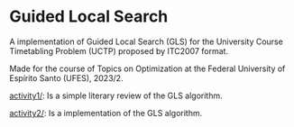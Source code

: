 # Guided Local Search

A implementation of Guided Local Search (GLS) for the University Course Timetabling Problem (UCTP) proposed by ITC2007 format.

Made for the course of Topics on Optimization at the Federal University of Espírito Santo (UFES), 2023/2.

[activity1/](activity1/): Is a simple literary review of the GLS algorithm.

[activity2/](activity2/): Is a implementation of the GLS algorithm.
